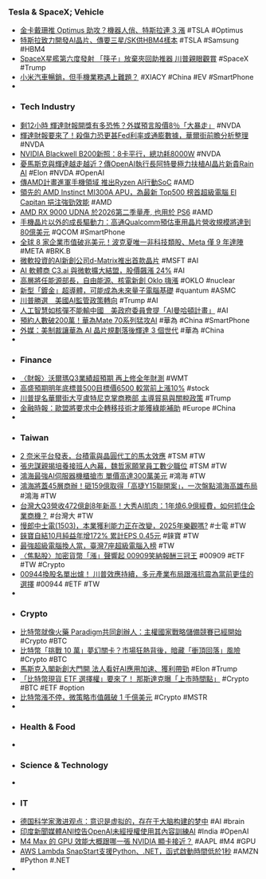 ### Tesla & SpaceX; Vehicle
- [金卡戴珊推 Optimus 助攻？機器人俏、特斯拉連 3 漲](https://technews.tw/2024/11/20/tesla-stock-climbs-again-is-kim-kardashian-helping/) #TSLA #Optimus
- [特斯拉致力開發AI晶片、傳要三星/SK供HBM4樣本](https://tw.stock.yahoo.com/news/特斯拉致力開發ai晶片-傳要三星-sk供hbm4樣本-040800546.html) #TSLA #Samsung #HBM4
- [SpaceX星艦第六度發射 「筷子」放棄夾回助推器 川普親眼觀賞](https://news.cnyes.com/news/id/5784214) #SpaceX #Trump
- [小米汽車暢銷，但手機業務遇上難題？](https://zh.cn.nikkei.com/china/ccompany/57303-2024-11-20-11-16-19.html) #XIACY #China #EV #SmartPhone
-
- ### Tech Industry
- [剩12小時 輝達財報開獎有多恐怖？外媒預言股價8％「大暴走」](https://www.chinatimes.com/realtimenews/20241120003582-260410) #NVDA
- [輝達財報要來了！殺傷力恐更甚Fed利率或通膨數據，華爾街前瞻分析整理](https://www.blocktempo.com/huida-will-release-q3-financial-report/) #NVDA
- [NVIDIA Blackwell B200新照：8卡平行，總功耗8000W](https://www.techbang.com/posts/119648-nvidia-blackwell-b20088000w) #NVDA
- [憂馬斯克與輝達越走越近？傳OpenAI執行長阿特曼極力扶植AI晶片新貴Rain AI](https://news.cnyes.com/news/id/5784208) #Elon #NVDA #OpenAI
- [傳AMD計畫進軍手機領域 推出Ryzen AI行動SoC](https://news.xfastest.com/amd/146296/amd-ryzen-ai-soc/) #AMD
- [領先的 AMD Instinct MI300A APU，為最新 Top500 榜首超級電腦 El Capitan 挹注強勁效能](https://unikoshardware.com/2024/11/amd-instinct-mi300a-apu-el-capitan.html) #AMD
- [AMD RX 9000 UDNA 於2026第二季量產, 也用於 PS6](https://www.coolaler.com/index/amd-rx-9000-udna-於2026第二季量產-也用於-ps6/) #AMD
- [手機晶片以外的成長驅動力：高通Qualcomm預估車用晶片營收規模將達到80億美元](https://uanalyze.com.tw/articles/185848111) #QCOM #SmartPhone
- [全球 8 家企業市值破兆美元！波克夏唯一非科技類股、Meta 僅 9 年達陣](https://finance.technews.tw/2024/11/20/breaking-the-trillion-dollar-mark/) #META #BRK.B
- [微軟投資的AI新創公司d-Matrix推出首款晶片](https://news.cnyes.com/news/id/5784120) #MSFT #AI
- [AI 軟體商 C3.ai 與微軟擴大結盟，股價飆漲 24%](https://technews.tw/2024/11/20/c3-ai-and-microsoft-forge-strategic-alliance-to-accelerate-enterprise-ai-adoption/) #AI
- [高層將任能源部長，自由能源、核電新創 Oklo 嗨漲](https://finance.technews.tw/2024/11/19/liberty-energy-oklo-surge/) #OKLO #nuclear
- [新型「鍍金」超導體，可能成為未來量子電腦基礎](https://technews.tw/2024/11/19/superconductor-trigonal-tellurium/) #quantum #ASMC
- [川普勝選　美國AI監管政策轉向](https://www.cmmedia.com.tw/home/articles/50616) #Trump #AI
- [人工智慧如核彈不能輸中國　美政府委員會提「AI曼哈頓計畫」](https://today.line.me/tw/v2/article/2DnkE2O) #AI
- [預約人數破200萬！華為Mate 70系列猛攻AI](https://news.cnyes.com/news/id/5784169) #華為 #China #SmartPhone
- [外媒：美制裁讓華為 AI 晶片規劃落後輝達 3 個世代](https://technews.tw/2024/11/20/chinas-chip-advances-stall-as-us-curbs-hit-huawei-ai-product/) #華為 #China
-
- ### Finance
- [〈財報〉沃爾瑪Q3業績超預期 再上修全年財測](https://news.cnyes.com/news/id/5784099) #WMT
- [高盛預期明年底標普500目標價6500 較當前上漲10%](https://news.cnyes.com/news/id/5783695) #stock
- [川普提名華爾街大亨盧特尼克掌商務部 主導貿易與關稅政策](https://news.cnyes.com/news/id/5784213) #Trump
- [金融時報：歐盟將要求中企轉移技術才能獲綠能補助](https://technews.tw/2024/11/20/eu-to-demand-technology-transfers-from-chinese-companies/) #Europe #China
-
- ### Taiwan
- [2 奈米平台發表，台積電與晶圓代工的馬太效應](https://technews.tw/2024/11/20/tsmc-2nm-platform/) #TSM #TW
- [張忠謀親揭培養接班人內幕，魏哲家願掌員工數少職位](https://technews.tw/2024/11/20/tsmc-morris-chang-c-c-wei/) #TSM #TW
- [鴻海最強AI伺服器機櫃搶市 單價高達300萬美元](https://tw.news.yahoo.com/鴻海最強ai伺服器機櫃搶市-單價高達300萬美元-224046751.html) #鴻海 #TW
- [鴻海將蓋45層商辦！砸159億取得「高捷Y15聯開案」，一次盤點鴻海高雄布局](https://www.bnext.com.tw/article/81346/foxconn-kaohsiung-invest) #鴻海 #TW
- [台灣大Q3營收472億創8年新高！大秀AI肌肉：1年燒6.9億經費，如何抓住企業商機？](https://www.bnext.com.tw/article/81343/taiwan-mobile-deep-tech-day-2024) #台灣大 #TW
- [慢郎中士電(1503)，本業獲利能力正在改變，2025年樂觀嗎?](https://uanalyze.com.tw/articles/984198094) #士電 #TW
- [錸寶自結10月純益年增172% 累計EPS 0.45元](https://news.cnyes.com/news/id/5784103) #錸寶 #TW
- [最強超級電腦換人當，臺灣7座超級電腦入榜](https://www.ithome.com.tw/news/166110) #TW
- [〈焦點股〉加密貨幣「漲」聲響起 00909笑納報酬三冠王](https://news.cnyes.com/news/id/5784639) #00909 #ETF #TW #Crypto
- [00944換股名單出爐！ 川普效應持續，多元產業布局跟漲抗震為當前更佳的選擇](https://news.cnyes.com/news/id/5784710) #00944 #ETF #TW
-
- ### Crypto
- [比特幣就像火藥 Paradigm共同創辦人：主權國家戰略儲備競賽已經開始](https://news.cnyes.com/news/id/5783837) #Crypto #BTC
- [比特幣「挑戰 10 萬」夢幻關卡？市場狂熱背後，暗藏「衝頂回落」風險](https://blockcast.it/2024/11/19/bitcoin-at-100k-no-longer-a-dream-but-blow-off-top-warning-in-near-term/) #Crypto #BTC
- [馬斯克入閣新創大門開 法人看好AI應用加速、獲利帶勁](https://news.cnyes.com/news/id/5783430) #Elon #Trump
- [「比特幣現貨 ETF 選擇權」要來了！ 那斯達克曝「上市時間點」](https://blockcast.it/2024/11/19/spot-bitcoin-etf-options-could-start-trading-tomorrow/) #Crypto #BTC #ETF #option
- [比特幣漲不停，微策略市值飆破 1 千億美元](https://finance.technews.tw/2024/11/20/microstrategy-market-value-tops-100-billion-as-bitcoin-hits-new-high/) #Crypto #MSTR
-
- ### Health & Food
-
- ### Science & Technology
-
- ### IT
- [德国科学家激进观点：意识是虚拟的，存在于大脑构建的梦中](https://www.jiqizhixin.com/articles/2024-11-20-3) #AI #brain
- [印度新聞媒體ANI控告OpenAI未經授權使用其內容訓練AI](https://news.cnyes.com/news/id/5784055) #India #OpenAI
- [M4 Max 的 GPU 效能大概跟哪一張 NVIDIA 顯卡接近？](https://www.kocpc.com.tw/archives/575229) #AAPL #M4 #GPU
- [AWS Lambda SnapStart支援Python、.NET，函式啟動時間低於1秒](https://www.ithome.com.tw/news/166100) #AMZN #Python #.NET
-
